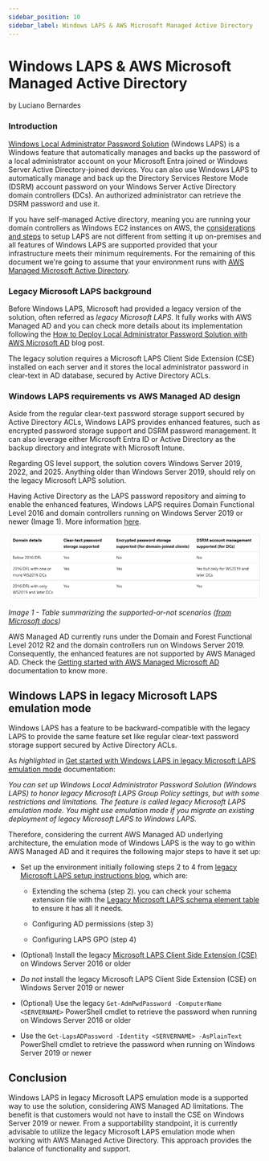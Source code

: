 ```yaml
---
sidebar_position: 10
sidebar_label: Windows LAPS & AWS Microsoft Managed Active Directory
---
```


# Windows LAPS & AWS Microsoft Managed Active Directory
by Luciano Bernardes

### Introduction
[Windows Local Administrator Password Solution](https://learn.microsoft.com/en-us/windows-server/identity/laps/laps-overview) (Windows LAPS) is a Windows feature that automatically manages and backs up the password of a local administrator account on your Microsoft Entra joined or Windows Server Active Directory-joined devices. You can also use Windows LAPS to automatically manage and back up the Directory Services Restore Mode (DSRM) account password on your Windows Server Active Directory domain controllers (DCs). An authorized administrator can retrieve the DSRM password and use it.

If you have self-managed Active directory, meaning you are running your domain controllers as Windows EC2 instances on AWS, the [considerations and steps](https://learn.microsoft.com/en-us/windows-server/identity/laps/laps-concepts-overview) to setup LAPS are not different from setting it up on-premises and all features of Windows LAPS are supported provided that your infrastructure meets their minimum requirements. For the remaining of this document we're going to assume that your environment runs with [AWS Managed Microsoft Active Directory](https://docs.aws.amazon.com/directoryservice/latest/admin-guide/directory_microsoft_ad.html).

### Legacy Microsoft LAPS background
Before Windows LAPS, Microsoft had provided a legacy version of the solution, often referred as _legacy Microsoft LAPS_. It fully works with AWS Managed AD and you can check more details about its implementation following the [How to Deploy Local Administrator Password Solution with AWS Microsoft AD](https://aws.amazon.com/blogs/security/how-to-deploy-local-administrator-password-solution-with-aws-microsoft-ad/) blog post.

The legacy solution requires a Microsoft LAPS Client Side Extension (CSE) installed on each server and it stores the local administrator password in clear-text in AD database, secured by Active Directory ACLs.

### Windows LAPS requirements vs AWS Managed AD design

Aside from the regular clear-text password storage support secured by Active Directory ACLs, Windows LAPS provides enhanced features, such as encrypted password storage support and DSRM password management. It can also leverage either Microsoft Entra ID or Active Directory as the backup directory and integrate with Microsoft Intune.

Regarding OS level support, the solution covers Windows Server 2019, 2022, and 2025. Anything older than Windows Server 2019, should rely on the legacy Microsoft LAPS solution.

Having Active Directory as the LAPS password repository and aiming to enable the enhanced features, Windows LAPS requires Domain Functional Level 2016 and domain controllers running on Windows Server 2019 or newer (Image 1). More information [here](https://learn.microsoft.com/en-us/windows-server/identity/laps/laps-scenarios-windows-server-active-directory#domain-functional-level-and-domain-controller-os-version-requirements).

![IMAGE1](IMG/IMG-1.png)

_Image 1 - Table summarizing the supported-or-not scenarios ([from Microsoft docs](https://learn.microsoft.com/en-us/windows-server/identity/laps/laps-scenarios-windows-server-active-directory#domain-functional-level-and-domain-controller-os-version-requirements))_

AWS Managed AD currently runs under the Domain and Forest Functional Level 2012 R2 and the domain controllers run on Windows Server 2019. Consequently, the enhanced features are not supported by AWS Managed AD. Check the [Getting started with AWS Managed Microsoft AD](https://docs.aws.amazon.com/directoryservice/latest/admin-guide/ms_ad_getting_started.html) documentation to know more.

## Windows LAPS in legacy Microsoft LAPS emulation mode

Windows LAPS has a feature to be backward-compatible with the legacy LAPS to provide the same feature set like regular clear-text password storage support secured by Active Directory ACLs. 

As _highlighted_ in [Get started with Windows LAPS in legacy Microsoft LAPS emulation mode](https://learn.microsoft.com/en-us/windows-server/identity/laps/laps-scenarios-legacy) documentation:

_You can set up Windows Local Administrator Password Solution (Windows LAPS) to honor legacy Microsoft LAPS Group Policy settings, but with some restrictions and limitations. The feature is called legacy Microsoft LAPS emulation mode. You might use emulation mode if you migrate an existing deployment of legacy Microsoft LAPS to Windows LAPS._

Therefore, considering the current AWS Managed AD underlying architecture, the emulation mode of Windows LAPS is the way to go within AWS Managed AD and it requires the following major steps to have it set up:

- Set up the environment initially following steps 2 to 4 from [legacy Microsoft LAPS setup instructions blog](https://aws.amazon.com/blogs/security/how-to-deploy-local-administrator-password-solution-with-aws-microsoft-ad/), which are:

  - Extending the schema (step 2). you can check your schema extension file with the [Legacy Microsoft LAPS schema element table](https://learn.microsoft.com/en-us/windows-server/identity/laps/laps-technical-reference#windows-laps-schema-vs-legacy-microsoft-laps-schema) to ensure it has all it needs.

  - Configuring AD permissions (step 3)

  - Configuring LAPS GPO (step 4)

- (Optional) Install the legacy [Microsoft LAPS Client Side Extension (CSE)](https://www.microsoft.com/en-us/download/details.aspx?id=46899) on Windows Server 2016 or older

- *Do not* install the legacy Microsoft LAPS Client Side Extension (CSE) on Windows Server 2019 or newer

- (Optional) Use the legacy `Get-AdmPwdPassword -ComputerName <SERVERNAME>` PowerShell cmdlet to retrieve the password when running on Windows Server 2016 or older

- Use the `Get-LapsADPassword -Identity <SERVERNAME> -AsPlainText` PowerShell cmdlet to retrieve the password when running on Windows Server 2019 or newer

## Conclusion

Windows LAPS in legacy Microsoft LAPS emulation mode is a supported way to use the solution, considering AWS Managed AD limitations. The benefit is that customers would not have to install the CSE on Windows Server 2019 or newer. From a supportability standpoint, it is currently advisable to utilize the legacy Microsoft LAPS emulation mode when working with AWS Managed Active Directory. This approach provides the balance of functionality and support.